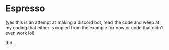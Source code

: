 # Espresso
(yes this is an attempt at making a discord bot, read the code and weep at my coding that either is copied from the example for now or code that didn't even work lol)

tbd...